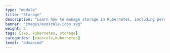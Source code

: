 ```yaml
---
type: "module"
title: "Storage"
description: "Learn how to manage storage in Kubernetes, including persistent volumes and storage classes."
banner: "images/exoscale-icon.svg"
weight: 3
tags: [sks, kubernetes, storage]
categories: [exoscale,kubernetes]
level: "advanced"
---
```

